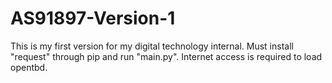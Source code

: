 # AS91897-Version-1
This is my first version for my digital technology internal. Must install "request" through pip and run "main.py". Internet access is required to load opentbd. 
